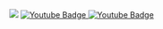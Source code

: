 <img src="https://github-readme-stats.vercel.app/api/top-langs/?username=soltrubeg&layout=compact&theme=vision-friendly-dark">

  <a href="https://www.youtube.com/channel/UCCQhN-97srxS5mCWlAnRsdw">
    <img src="https://img.shields.io/badge/YouTube-red?style=for-the-badge&logo=youtube&logoColor=white" alt="Youtube Badge"/>
  </a>
  <a href="https://steamcommunity.com/id/Tqlted/">
    <img src="https://img.shields.io/badge/Steam-black?style=for-the-badge&logo=steam&logoColor=white" alt="Youtube Badge"/>
  </a>
